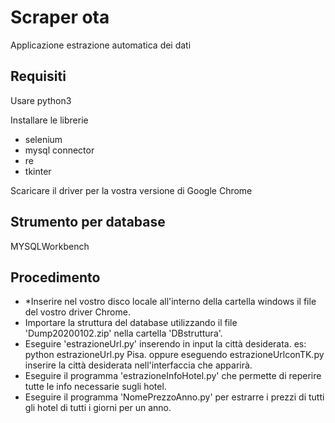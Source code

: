 # Scraper ota
Applicazione estrazione automatica dei dati
## Requisiti
Usare python3

Installare le librerie

- selenium
- mysql connector
- re
- tkinter

Scaricare il driver per la vostra versione di Google Chrome

## Strumento per database
MYSQLWorkbench
## Procedimento
- *Inserire nel vostro disco locale all'interno della cartella windows il file del vostro driver Chrome.
- Importare la struttura del database utilizzando il file 'Dump20200102.zip' nella cartella 'DBstruttura'.
- Eseguire 'estrazioneUrl.py' inserendo in input la città desiderata. es: python estrazioneUrl.py Pisa. oppure eseguendo estrazioneUrlconTK.py inserire la città desiderata nell'interfaccia che apparirà.
- Eseguire il programma 'estrazioneInfoHotel.py' che permette di reperire tutte le info necessarie sugli hotel.
- Eseguire il programma 'NomePrezzoAnno.py' per estrarre i prezzi di tutti gli hotel di tutti i giorni per un anno.

